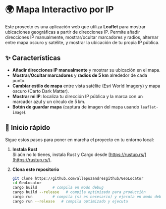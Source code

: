 # 🌍 Mapa Interactivo por IP

Este proyecto es una aplicación web que utiliza **Leaflet** para mostrar ubicaciones geográficas a partir de direcciones IP. Permite añadir direcciones IP manualmente, mostrar/ocultar marcadores y radios, alternar entre mapa oscuro y satélite, y mostrar la ubicación de tu propia IP pública.

## ✨ Características

- **Añadir direcciones IP manualmente** y mostrar su ubicación en el mapa.
- **Mostrar/Ocultar marcadores** y **radios de 5 km** alrededor de cada punto.
- **Cambiar estilo de mapa** entre vista satélite (Esri World Imagery) y mapa oscuro (Carto Dark Matter).
- **Mostrar mi IP**: localiza tu dirección IP pública y la marca con un marcador azul y un círculo de 5 km.
- **Botón de guardar mapa** (captura de imagen del mapa usando `leaflet-image`).

## 🏁 Inicio rápido

Sigue estos pasos para poner en marcha el proyecto en tu entorno local:

1. **Instala Rust**  
   Si aún no lo tienes, instala Rust y Cargo desde [https://rustup.rs/](https://rustup.rs/).

2. **Clona este repositorio**  
   ```bash
   git clone https://github.com/allepuzandresgithub/GeoLocator
   cd GeoLocator
   cargo build       # compila en modo debug
   cargo build --release   # compila optimizado para producción
   cargo run         # compila (si es necesario) y ejecuta en modo debug
   cargo run --release   # compila optimizado y ejecuta

